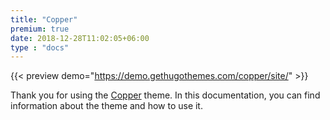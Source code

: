 ```yaml
---
title: "Copper"
premium: true
date: 2018-12-28T11:02:05+06:00 
type : "docs"
---
```


{{< preview demo="https://demo.gethugothemes.com/copper/site/" >}}

Thank you for using the [Copper](https://gethugothemes.com/products/copper/) theme. In this documentation, you can find information about the theme and how to use it.